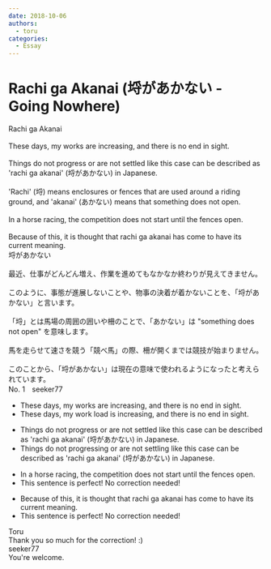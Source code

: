 ```yaml
---
date: 2018-10-06
authors:
  - toru
categories:
  - Essay
---
```


<h1 id="subject_show">Rachi ga Akanai (埒があかない - Going Nowhere)</h1>
<div class="date" hidden>Oct 6, 2018 14:48</div>
<div id="post"><div id="body_show_ori">
Rachi ga Akanai<br/><br/>These days, my works are increasing, and there is no end in sight.<br/><br/>Things do not progress or are not settled like this case can be described as 'rachi ga akanai' (埒があかない) in Japanese.<br/><br/>'Rachi' (埒) means enclosures or fences that are used around a riding ground, and 'akanai' (あかない) means that something does not open.<br/><br/>In a horse racing, the competition does not start until the fences open.<br/><br/>Because of this, it is thought that rachi ga akanai has come to have its current meaning.
</div></div>

<!-- more -->

<div id="post_ja"><div id="body_show_mo">
埒があかない<br/><br/>最近、仕事がどんどん増え、作業を進めてもなかなか終わりが見えてきません。<br/><br/>このように、事態が進展しないことや、物事の決着が着かないことを、「埒があかない」と言います。<br/><br/>「埒」とは馬場の周囲の囲いや柵のことで、「あかない」は "something does not open" を意味します。<br/><br/>馬を走らせて速さを競う「競べ馬」の際、柵が開くまでは競技が始まりません。<br/><br/>このことから、「埒があかない」は現在の意味で使われるようになったと考えられています。
</div></div>
<div id="block"><div class="first_name"> No. 1　<span class="just_name">seeker77</span></div><div id="block2">
<ul class="correction_field">
<li class="incorrect">These days, my works are increasing, and there is no end in sight.</li>
<li class="corrected correct">
These days, my <span class="f_red">work load</span> is increasing, and there is no end in sight.
</li>
</ul>
<ul class="correction_field">
<li class="incorrect">Things do not progress or are not settled like this case can be described as 'rachi ga akanai' (埒があかない) in Japanese.</li>
<li class="corrected correct">
Things <span class="sline">do </span>not progress<span class="f_red">ing</span> or <span class="sline">are </span>not settl<span class="f_red">ing</span> like this case can be described as 'rachi ga akanai' (埒があかない) in Japanese.
</li>
</ul>
<ul class="correction_field">
<li class="incorrect">In a horse racing, the competition does not start until the fences open.</li>
<li class="corrected perfect">This sentence is perfect! No correction needed!</li>
</ul>
<ul class="correction_field">
<li class="incorrect">Because of this, it is thought that rachi ga akanai has come to have its current meaning.</li>
<li class="corrected perfect">This sentence is perfect! No correction needed!</li>
</ul>
</div><div class="name"><span class="just_name">Toru</span><br>
Thank you so much for the correction! :)
</div>
<div class="name"><span class="just_name">seeker77</span><br>
You're welcome.
</div>
</div>
